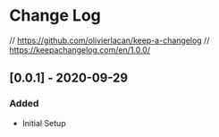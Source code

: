 # Change Log

// https://github.com/olivierlacan/keep-a-changelog
// https://keepachangelog.com/en/1.0.0/

## [0.0.1] - 2020-09-29
### Added
- Initial Setup
